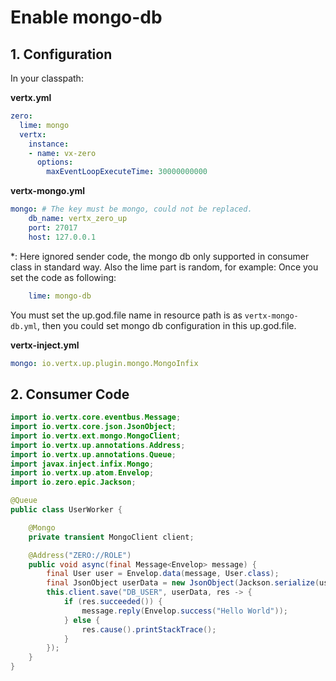 # Enable mongo-db

## 1. Configuration

In your classpath:

**vertx.yml**

```yaml
zero:
  lime: mongo
  vertx:
    instance:
    - name: vx-zero
      options:
        maxEventLoopExecuteTime: 30000000000
```

**vertx-mongo.yml**

```yaml
mongo: # The key must be mongo, could not be replaced.
    db_name: vertx_zero_up
    port: 27017
    host: 127.0.0.1
```

\*: Here ignored sender code, the mongo db only supported in consumer class in standard way. Also the lime part is random, for example: Once you set the code as following:

```yaml
    lime: mongo-db
```

You must set the up.god.file name in resource path is as `vertx-mongo-db.yml`, then you could set mongo db configuration in this up.god.file.

**vertx-inject.yml**

```yaml
mongo: io.vertx.up.plugin.mongo.MongoInfix
```

## 2. Consumer Code

```java
import io.vertx.core.eventbus.Message;
import io.vertx.core.json.JsonObject;
import io.vertx.ext.mongo.MongoClient;
import io.vertx.up.annotations.Address;
import io.vertx.up.annotations.Queue;
import javax.inject.infix.Mongo;
import io.vertx.up.atom.Envelop;
import io.zero.epic.Jackson;

@Queue
public class UserWorker {

    @Mongo
    private transient MongoClient client;

    @Address("ZERO://ROLE")
    public void async(final Message<Envelop> message) {
        final User user = Envelop.data(message, User.class);
        final JsonObject userData = new JsonObject(Jackson.serialize(user));
        this.client.save("DB_USER", userData, res -> {
            if (res.succeeded()) {
                message.reply(Envelop.success("Hello World"));
            } else {
                res.cause().printStackTrace();
            }
        });
    }
}
```



